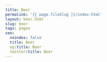 ```yaml
---
title: Beer
permalink: '{{ page.fileSlug }}/index.html'
layout: beer.html
slug: beer
tags: pages
seo:
  noindex: false
  title: Beer
  og:title: Beer
  twitter:title: Beer
---
```



